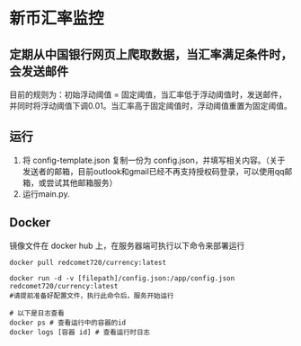 # 新币汇率监控

## 定期从中国银行网页上爬取数据，当汇率满足条件时，会发送邮件

目前的规则为：初始浮动阈值 = 固定阈值，当汇率低于浮动阈值时，发送邮件，并同时将浮动阈值下调0.01。当汇率高于固定阈值时，浮动阈值重置为固定阈值。

## 运行
1. 将 config-template.json 复制一份为 config.json，并填写相关内容。（关于发送者的邮箱，目前outlook和gmail已经不再支持授权码登录，可以使用qq邮箱，或尝试其他邮箱服务）
2. 运行main.py.

## Docker
镜像文件在 docker hub 上，在服务器端可执行以下命令来部署运行

```Shell
docker pull redcomet720/currency:latest

docker run -d -v [filepath]/config.json:/app/config.json redcomet720/currency:latest 
#请提前准备好配置文件，执行此命令后，服务开始运行

# 以下是日志查看
docker ps # 查看运行中的容器的id
docker logs [容器 id] # 查看运行时日志 

```